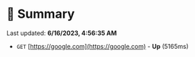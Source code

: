 # 📖 Summary
Last updated: **6/16/2023, 4:56:35 AM**

- `GET` [https://google.com](https://google.com) - **Up** (5165ms)
